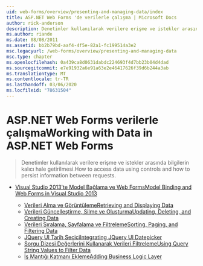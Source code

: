 ```yaml
---
uid: web-forms/overview/presenting-and-managing-data/index
title: ASP.NET Web Forms 'de verilerle çalışma | Microsoft Docs
author: rick-anderson
description: Denetimler kullanılarak verilere erişme ve istekler arasında bilgilerin kalıcı hale getirilmesi.
ms.author: riande
ms.date: 08/08/2011
ms.assetid: bb2b79bd-aaf4-4f5e-82a1-fc199514a3e2
msc.legacyurl: /web-forms/overview/presenting-and-managing-data
msc.type: chapter
ms.openlocfilehash: 0a439ca8d0631dabdc224693f4d7bb23b04d4dad
ms.sourcegitcommit: e7e91932a6e91a63e2e46417626f39d6b244a3ab
ms.translationtype: MT
ms.contentlocale: tr-TR
ms.lasthandoff: 03/06/2020
ms.locfileid: "78631504"
---
```

# <a name="working-with-data-in-aspnet-web-forms"></a><span data-ttu-id="a48cf-103">ASP.NET Web Forms verilerle çalışma</span><span class="sxs-lookup"><span data-stu-id="a48cf-103">Working with Data in ASP.NET Web Forms</span></span>

> <span data-ttu-id="a48cf-104">Denetimler kullanılarak verilere erişme ve istekler arasında bilgilerin kalıcı hale getirilmesi.</span><span class="sxs-lookup"><span data-stu-id="a48cf-104">How to access data using controls and how to persist information between requests.</span></span>

- [<span data-ttu-id="a48cf-105">Visual Studio 2013'te Model Bağlama ve Web Forms</span><span class="sxs-lookup"><span data-stu-id="a48cf-105">Model Binding and Web Forms in Visual Studio 2013</span></span>](model-binding/index.md)

    - [<span data-ttu-id="a48cf-106">Verileri Alma ve Görüntüleme</span><span class="sxs-lookup"><span data-stu-id="a48cf-106">Retrieving and Displaying Data</span></span>](model-binding/retrieving-data.md)
    - [<span data-ttu-id="a48cf-107">Verileri Güncelleştirme, Silme ve Oluşturma</span><span class="sxs-lookup"><span data-stu-id="a48cf-107">Updating, Deleting, and Creating Data</span></span>](model-binding/updating-deleting-and-creating-data.md)
    - [<span data-ttu-id="a48cf-108">Verileri Sıralama, Sayfalama ve Filtreleme</span><span class="sxs-lookup"><span data-stu-id="a48cf-108">Sorting, Paging, and Filtering Data</span></span>](model-binding/sorting-paging-and-filtering-data.md)
    - [<span data-ttu-id="a48cf-109">JQuery UI Tarih Seçici</span><span class="sxs-lookup"><span data-stu-id="a48cf-109">Integrating JQuery UI Datepicker</span></span>](model-binding/integrating-jquery-ui.md)
    - [<span data-ttu-id="a48cf-110">Sorgu Dizesi Değerlerini Kullanarak Verileri Filtreleme</span><span class="sxs-lookup"><span data-stu-id="a48cf-110">Using Query String Values to Filter Data</span></span>](model-binding/using-query-string-values-to-retrieve-data.md)
    - [<span data-ttu-id="a48cf-111">İş Mantığı Katmanı Ekleme</span><span class="sxs-lookup"><span data-stu-id="a48cf-111">Adding Business Logic Layer</span></span>](model-binding/adding-business-logic-layer.md)

